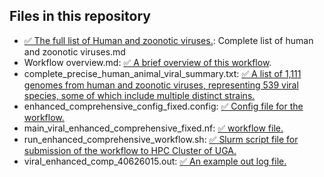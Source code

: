 ## Files in this repository
- [✅ The full list of Human and zoonotic viruses.](https://github.com/pengsihua2023/wastewater_viral_detection/blob/main/Complete%20list%20of%20human%20and%20zoonotic%20viruses.md): Complete list of human and zoonotic viruses.md 
- Workflow overview.md: [✅ A brief overview of this workflow](https://github.com/pengsihua2023/wastewater_viral_detection/blob/main/Workflow%20overview.md).
- complete_precise_human_animal_viral_summary.txt: [✅ A list of 1,111 genomes from human and zoonotic viruses, representing 539 viral species, some of which include multiple distinct strains.](https://github.com/pengsihua2023/wastewater_viral_detection/blob/main/complete_precise_human_animal_viral_summary.txt)
- enhanced_comprehensive_config_fixed.config: [✅ Config file for the workflow.](https://github.com/pengsihua2023/wastewater_viral_detection/blob/main/enhanced_comprehensive_config_fixed.config)
- main_viral_enhanced_comprehensive_fixed.nf: [✅ workflow file.](https://github.com/pengsihua2023/wastewater_viral_detection/blob/main/main_viral_enhanced_comprehensive_fixed.nf)
- run_enhanced_comprehensive_workflow.sh: [✅ Slurm script file for submission of the workflow to HPC Cluster of UGA.](https://github.com/pengsihua2023/wastewater_viral_detection/blob/main/run_enhanced_comprehensive_workflow.sh)
- viral_enhanced_comp_40626015.out: [✅ An example out log file.](https://github.com/pengsihua2023/wastewater_viral_detection/blob/main/viral_enhanced_comp_40626015.out)
